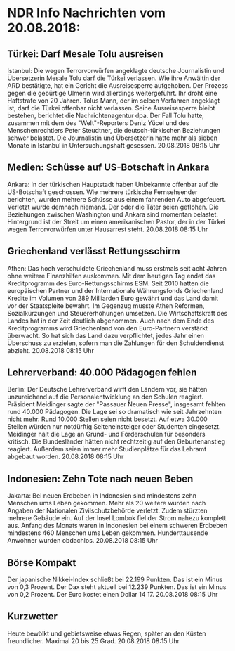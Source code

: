 # NDR Info Nachrichten vom 20.08.2018:


## Türkei: Darf Mesale Tolu ausreisen
Istanbul: Die wegen Terrorvorwürfen angeklagte deutsche Journalistin und Übersetzerin Mesale Tolu darf die Türkei verlassen. Wie ihre Anwältin der ARD bestätigte, hat ein Gericht die Ausreisesperre aufgehoben. Der Prozess gegen die gebürtige Ulmerin wird allerdings weitergeführt. Ihr droht eine Haftstrafe von 20 Jahren. Tolus Mann, der im selben Verfahren angeklagt ist, darf die Türkei offenbar nicht verlassen. Seine Ausreisesperre bleibt bestehen, berichtet die Nachrichtenagentur dpa. Der Fall Tolu hatte, zusammen mit dem des "Welt"-Reporters Deniz Yücel und des Menschenrechtlers Peter Steudtner, die deutsch-türkischen Beziehungen schwer belastet. Die Journalistin und Übersetzerin hatte mehr als sieben Monate in Istanbul in Untersuchungshaft gesessen. 20.08.2018 08:15 Uhr 

## Medien: Schüsse auf US-Botschaft in Ankara
Ankara: In der türkischen Hauptstadt haben Unbekannte offenbar auf die US-Botschaft geschossen. Wie mehrere türkische Fernsehsender berichten, wurden mehrere Schüsse aus einem fahrenden Auto abgefeuert. Verletzt wurde demnach niemand. Der oder die Täter seien geflohen. Die Beziehungen zwischen Washington und Ankara sind momentan belastet. Hintergrund ist der Streit um einen amerikanischen Pastor, der in der Türkei wegen Terrorvorwürfen unter Hausarrest steht. 20.08.2018 08:15 Uhr 

## Griechenland verlässt Rettungsschirm
Athen:	Das hoch verschuldete Griechenland muss erstmals seit acht Jahren ohne weitere Finanzhilfen auskommen. Mit dem heutigen Tag endet das Kreditprogramm des Euro-Rettungsschirms ESM. Seit 2010 hatten die europäischen Partner und der Internationale Währungsfonds Griechenland Kredite im Volumen von 289 Milliarden Euro gewährt und das Land damit vor der Staatspleite bewahrt. Im Gegenzug musste Athen Reformen, Sozialkürzungen und Steuererhöhungen umsetzen. Die Wirtschaftskraft des Landes hat in der Zeit deutlich abgenommen. Auch nach dem Ende des Kreditprogramms wird Griechenland von den Euro-Partnern verstärkt überwacht. So hat sich das Land dazu verpflichtet, jedes Jahr einen Überschuss zu erzielen, sofern man die Zahlungen für den Schuldendienst abzieht. 20.08.2018 08:15 Uhr 

## Lehrerverband: 40.000 Pädagogen fehlen
Berlin: Der Deutsche Lehrerverband wirft den Ländern vor, sie hätten unzureichend auf die Personalentwicklung an den Schulen reagiert. Präsident Meidinger sagte der "Passauer Neuen Presse", insgesamt fehlten rund 40.000 Pädagogen. Die Lage sei so dramatisch wie seit Jahrzehnten nicht mehr. Rund 10.000 Stellen seien nicht besetzt. Auf etwa 30.000 Stellen würden nur notdürftig Seiteneinsteiger oder Studenten eingesetzt. Meidinger hält die Lage an Grund- und Förderschulen für besonders kritisch. Die Bundesländer hätten nicht rechtzeitig auf den Geburtenanstieg reagiert. Außerdem seien immer mehr Studienplätze für das Lehramt abgebaut worden. 20.08.2018 08:15 Uhr 

## Indonesien: Zehn Tote nach neuen Beben
Jakarta: Bei neuen Erdbeben in Indonesien sind mindestens zehn Menschen ums Leben gekommen. Mehr als 20 weitere wurden nach Angaben der Nationalen Zivilschutzbehörde verletzt. Zudem stürzten mehrere Gebäude ein. Auf der Insel Lombok fiel der Strom nahezu komplett aus. Anfang des Monats waren in Indonesien bei einem schweren Erdbeben mindestens 460 Menschen ums Leben gekommen. Hunderttausende Anwohner wurden obdachlos. 20.08.2018 08:15 Uhr 

## Börse Kompakt
Der japanische Nikkei-Index schließt bei 22.199 Punkten. Das ist ein Minus von 0,3 Prozent. Der Dax steht aktuell bei 12.239 Punkten. Das ist ein Minus von 0,2 Prozent. Der Euro kostet einen Dollar 14 17. 20.08.2018 08:15 Uhr 

## Kurzwetter
Heute bewölkt und gebietsweise etwas Regen, später an den Küsten freundlicher. Maximal 20 bis 25 Grad. 20.08.2018 08:15 Uhr 
